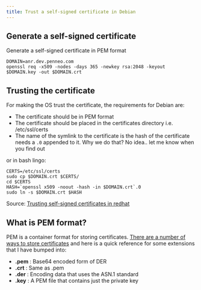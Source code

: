 ```yaml
---
title: Trust a self-signed certificate in Debian
---
```


## Generate a self-signed certificate

Generate a self-signed certificate in PEM format

```
DOMAIN=anr.dev.penneo.com
openssl req -x509 -nodes -days 365 -newkey rsa:2048 -keyout $DOMAIN.key -out $DOMAIN.crt
```

## Trusting the certificate

For making the OS trust the certificate, the requirements for Debian are:

- The certificate should be in PEM format
- The certificate should be placed in the certificates directory i.e. /etc/ssl/certs
- The name of the symlink to the certificate is the hash of the certificate needs a `.0` appended to it. Why we do that? No idea.. let me know when you find out

or in bash lingo:

```
CERTS=/etc/ssl/certs
sudo cp $DOMAIN.crt $CERTS/
cd $CERTS
HASH=`openssl x509 -noout -hash -in $DOMAIN.crt`.0
sudo ln -s $DOMAIN.crt $HASH
```

Source: [Trusting self-signed certificates in redhat][redhat]

<!-- How is chrome and firefox affected? -->

<!-- ## Add the key and certificate to the nginx confiruation -->

## What is PEM format?

PEM is a container format for storing certificates. [There are a number of ways to store certificates][diff-formats] and here is a quick reference for some extensions that I have bumped into:

- **.pem** : Base64 encoded form of DER
- **.crt** : Same as .pem
- **.der** : Encoding data that uses the ASN.1 standard
- **.key** : A PEM file that contains just the private key


[diff-formats]: http://serverfault.com/a/9717/286083
[redhat]: http://serverfault.com/a/730234/286083
